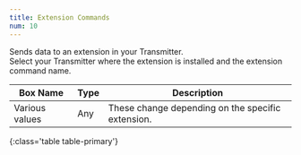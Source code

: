 ```yaml
---
title: Extension Commands
num: 10
---
```


Sends data to an extension in your Transmitter.\
Select your Transmitter where the extension is installed and the extension command name.

| Box Name | Type | Description | 
|-------|--------|--------
|Various values|	Any|	These change depending on the specific extension. 
{:class='table table-primary'}









